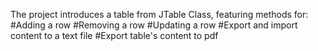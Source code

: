 The project introduces a table from JTable Class, featuring methods for:
#Adding a row
#Removing a row
#Updating a row
#Export and import content to a text file
#Export table's content to pdf 
